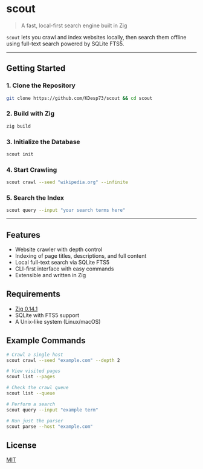 # scout

> A fast, local-first search engine built in Zig

`scout` lets you crawl and index websites locally, then search them offline using full-text search powered by SQLite FTS5.

---

## Getting Started

### 1. Clone the Repository

```bash
git clone https://github.com/KDesp73/scout && cd scout
```

### 2. Build with Zig

```bash
zig build
```

### 3. Initialize the Database

```bash
scout init
```

### 4. Start Crawling

```bash
scout crawl --seed "wikipedia.org" --infinite
```

### 5. Search the Index

```bash
scout query --input "your search terms here"
```

---

## Features

* Website crawler with depth control
* Indexing of page titles, descriptions, and full content
* Local full-text search via SQLite FTS5
* CLI-first interface with easy commands
* Extensible and written in Zig

## Requirements

* [Zig 0.14.1](https://ziglang.org/download/)
* SQLite with FTS5 support
* A Unix-like system (Linux/macOS)

## Example Commands

```bash
# Crawl a single host
scout crawl --seed "example.com" --depth 2

# View visited pages
scout list --pages

# Check the crawl queue
scout list --queue

# Perform a search
scout query --input "example term"

# Run just the parser
scout parse --host "example.com"
```

## License

[MIT](./LICENSE)
